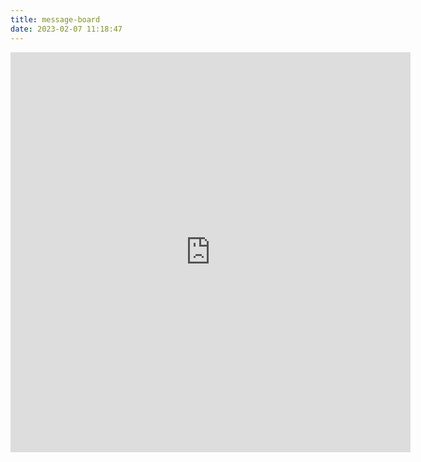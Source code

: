 ```yaml
---
title: message-board
date: 2023-02-07 11:18:47
---
```

<iframe width="640" height="640" src="https://cybermap.kaspersky.com/en/widget/dynamic/dark" frameborder="0">
